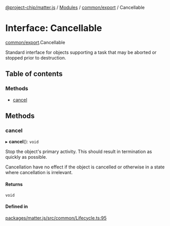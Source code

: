 [@project-chip/matter.js](../README.md) / [Modules](../modules.md) / [common/export](../modules/common_export.md) / Cancellable

# Interface: Cancellable

[common/export](../modules/common_export.md).Cancellable

Standard interface for objects supporting a task that may be aborted or stopped prior to destruction.

## Table of contents

### Methods

- [cancel](common_export.Cancellable.md#cancel)

## Methods

### cancel

▸ **cancel**(): `void`

Stop the object's primary activity.  This should result in termination as quickly as possible.

Cancellation have no effect if the object is cancelled or otherwise in a state where cancellation is irrelevant.

#### Returns

`void`

#### Defined in

[packages/matter.js/src/common/Lifecycle.ts:95](https://github.com/project-chip/matter.js/blob/0c058ae17fdba4c0b89b8b13c309011d51782299/packages/matter.js/src/common/Lifecycle.ts#L95)
